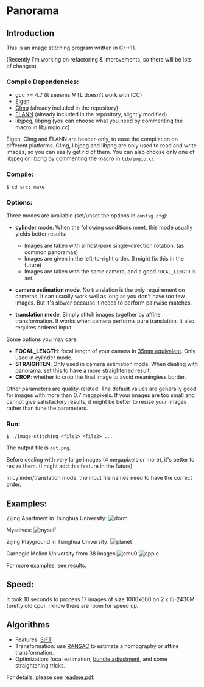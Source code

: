 # Panorama

## Introduction

This is an image stitching program written in C++11.

(Recently I'm working on refactoring & improvements, so there will be lots of changes)

### Compile Dependencies:

* gcc >= 4.7	(it seeems MTL doesn't work with ICC)
* [Eigen](http://eigen.tuxfamily.org/index.php?title=Main_Page)
* [CImg](http://cimg.eu/) (already included in the repository)
* [FLANN](http://www.cs.ubc.ca/research/flann/) (already included in the repository, slightly modified)
* libjpeg, libpng (you can choose what you need by commenting the macro in lib/imgio.cc)

Eigen, CImg and FLANN are header-only, to ease the compilation on different platforms.
CImg, libjpeg and libpng are only used to read and write images, so you can easily get rid of them.
You can also choose only one of libjpeg or libpng by commenting the macro in ``lib/imgio.cc``.

### Compile:
```
$ cd src; make
```

### Options:

Three modes are available (set/unset the options in ``config.cfg``):
+ __cylinder__ mode. When the following conditions meet, this mode usually yields better results:
	+ Images are taken with almost-pure single-direction rotation. (as common panoramas)
	+ Images are given in the left-to-right order. (I might fix this in the future)
	+ Images are taken with the same camera, and a good ``FOCAL_LENGTH`` is set.

+ __camera estimation mode__. No translation is the only requirement on cameras.
  It can usually work well as long as you don't have too few images.
  But it's slower because it needs to perform pairwise matches.

+ __translation mode__. Simply stitch images together by affine transformation.
  It works when camera performs pure translation.  It also requires ordered input.

Some options you may care:
+ __FOCAL_LENGTH__: focal length of your camera in [35mm equivalent](https://en.wikipedia.org/wiki/35_mm_equivalent_focal_length). Only used in cylinder mode.
+ __STRAIGHTEN__: Only used in camera estimation mode. When dealing with panorama, set this to have a more straightened result.
+ __CROP__: whether to crop the final image to avoid meaningless border.

Other parameters are quality-related.
The default values are generally good for images with more than 0.7 megapixels.
If your images are too small and cannot give satisfactory results,
it might be better to resize your images rather than tune the parameters.

### Run:

```
$ ./image-stitching <file1> <file2> ...
```

The output file is ``out.png``.

Before dealing with very large images (4 megapixels or more), it's better to resize them. (I might add this feature in the future)

In cylinder/translation mode, the input file names need to have the correct order.

## Examples:

Zijing Apartment in Tsinghua University:
![dorm](https://github.com/ppwwyyxx/panorama/raw/master/results/small/apartment.jpg)

Myselves:
![myself](https://github.com/ppwwyyxx/panorama/raw/master/results/small/myself.jpg)

Zijing Playground in Tsinghua University:
![planet](https://github.com/ppwwyyxx/panorama/raw/master/results/small/planet.jpg)

Carnegie Mellon University from 38 images
![cmu0](https://github.com/ppwwyyxx/panorama/raw/master/results/small/CMU0-all.jpg)
![apple](https://github.com/ppwwyyxx/panorama/raw/master/results/apple.jpg)


For more examples, see [results](https://github.com/ppwwyyxx/panorama/tree/master/results).

## Speed:
It took 10 seconds to process 17 images of size 1000x660 on 2 x i5-2430M (pretty old cpu).
I know there are room for speed up.

## Algorithms
+ Features: [SIFT](http://en.wikipedia.org/wiki/Scale-invariant_feature_transform)
+ Transformation: use [RANSAC](http://en.wikipedia.org/wiki/RANSAC) to estimate a homography or affine transformation.
+ Optimization: focal estimation, [bundle adjustment](https://en.wikipedia.org/wiki/Bundle_adjustment), and some straightening tricks.

For details, please see [readme.pdf](https://github.com/ppwwyyxx/panorama/raw/master/readme.pdf).
